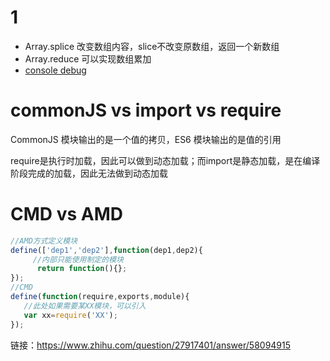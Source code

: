 # 1

- Array.splice 改变数组内容，slice不改变原数组，返回一个新数组
- Array.reduce 可以实现数组累加
- [console debug](https://elevenbeans.github.io/2018/03/10/10-Tips-for-JS-Debugging-with-Console/)

# commonJS vs import vs require

CommonJS 模块输出的是一个值的拷贝，ES6 模块输出的是值的引用

require是执行时加载，因此可以做到动态加载；而import是静态加载，是在编译阶段完成的加载，因此无法做到动态加载

# CMD vs AMD

``` javascript
//AMD方式定义模块
define(['dep1','dep2'],function(dep1,dep2){
     //内部只能使用制定的模块
      return function(){};
});
//CMD
define(function(require,exports,module){
   //此处如果需要某XX模块，可以引入
   var xx=require('XX');
});
```

链接：https://www.zhihu.com/question/27917401/answer/58094915